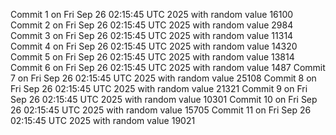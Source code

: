 Commit 1 on Fri Sep 26 02:15:45 UTC 2025 with random value 16100
Commit 2 on Fri Sep 26 02:15:45 UTC 2025 with random value 2984
Commit 3 on Fri Sep 26 02:15:45 UTC 2025 with random value 11314
Commit 4 on Fri Sep 26 02:15:45 UTC 2025 with random value 14320
Commit 5 on Fri Sep 26 02:15:45 UTC 2025 with random value 13814
Commit 6 on Fri Sep 26 02:15:45 UTC 2025 with random value 1487
Commit 7 on Fri Sep 26 02:15:45 UTC 2025 with random value 25108
Commit 8 on Fri Sep 26 02:15:45 UTC 2025 with random value 21321
Commit 9 on Fri Sep 26 02:15:45 UTC 2025 with random value 10301
Commit 10 on Fri Sep 26 02:15:45 UTC 2025 with random value 15705
Commit 11 on Fri Sep 26 02:15:45 UTC 2025 with random value 19021
